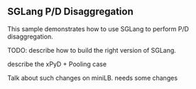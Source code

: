 ## SGLang P/D Disaggregation

This sample demonstrates how to use SGLang to perform P/D disaggregation.


TODO: describe how to build the right version of SGLang.

describe the xPyD + Pooling case


Talk about such changes on miniLB. needs some changes